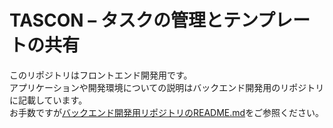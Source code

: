 # TASCON – タスクの管理とテンプレートの共有

このリポジトリはフロントエンド開発用です。  
アプリケーションや開発環境についての説明はバックエンド開発用のリポジトリに記載しています。  
お手数ですが[バックエンド開発用リポジトリのREADME.md](https://github.com/P-manBrown/tascon-backend#readme)をご参照ください。  
